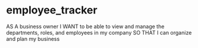# employee_tracker

AS A business owner
I WANT to be able to view and manage the departments, roles, and employees in my company
SO THAT I can organize and plan my business